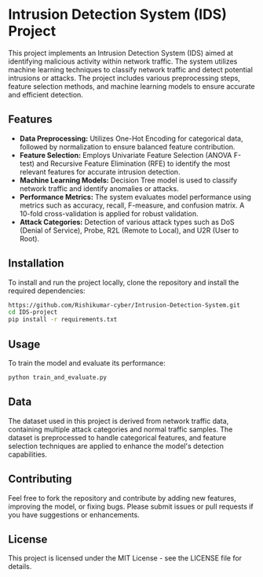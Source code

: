 # Intrusion Detection System (IDS) Project

This project implements an Intrusion Detection System (IDS) aimed at identifying malicious activity within network traffic. The system utilizes machine learning techniques to classify network traffic and detect potential intrusions or attacks. The project includes various preprocessing steps, feature selection methods, and machine learning models to ensure accurate and efficient detection.

## Features
- **Data Preprocessing:** Utilizes One-Hot Encoding for categorical data, followed by normalization to ensure balanced feature contribution.
- **Feature Selection:** Employs Univariate Feature Selection (ANOVA F-test) and Recursive Feature Elimination (RFE) to identify the most relevant features for accurate intrusion detection.
- **Machine Learning Models:** Decision Tree model is used to classify network traffic and identify anomalies or attacks.
- **Performance Metrics:** The system evaluates model performance using metrics such as accuracy, recall, F-measure, and confusion matrix. A 10-fold cross-validation is applied for robust validation.
- **Attack Categories:** Detection of various attack types such as DoS (Denial of Service), Probe, R2L (Remote to Local), and U2R (User to Root).

## Installation
To install and run the project locally, clone the repository and install the required dependencies:

```bash
https://github.com/Rishikumar-cyber/Intrusion-Detection-System.git
cd IDS-project
pip install -r requirements.txt
```

## Usage
To train the model and evaluate its performance:

```bash
python train_and_evaluate.py
```
## Data
The dataset used in this project is derived from network traffic data, containing multiple attack categories and normal traffic samples. The dataset is preprocessed to handle categorical features, and feature selection techniques are applied to enhance the model's detection capabilities.

## Contributing
Feel free to fork the repository and contribute by adding new features, improving the model, or fixing bugs. Please submit issues or pull requests if you have suggestions or enhancements.

## License
This project is licensed under the MIT License - see the LICENSE file for details.
